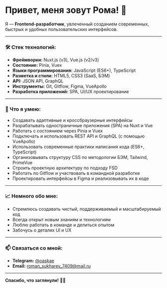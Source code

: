 # Привет, меня зовут Рома! 👋

Я — **Frontend-разработчик**, увлеченный созданием современных, быстрых и удобных пользовательских интерфейсов.

---

### 🛠️ Стек технологий:
- **Фреймворки:** Nuxt.js (v3), Vue.js (v2/v3)
- **Состояние:** Pinia, Vuex
- **Языки программирования:** JavaScript (ES6+), TypeScript
- **Разметка и стили:** HTML5, CSS3 (SaaS, БЭМ)
- **API:** JSON API, GraphQL
- **Инструменты:** Git, Gitflow, Figma, VueApollo
- **Разработка приложений:** SPA, UI/UX проектирование

---

### 🚀 Что я умею:
- Создавать адаптивные и кроссбраузерные интерфейсы
- Разрабатывать одностраничные приложения (SPA) на Nuxt и Vue
- Работать с состоянием через Pinia и Vuex
- Подключать и использовать REST API и GraphQL (с помощью VueApollo)
- Использовать современные практики написания кода (ES6+, TypeScript)
- Организовывать структуру CSS по методологии БЭМ, Tailwind, PrimeVue
- Строить проектную архитектуру по подходу FSD
- Работать по Gitflow и участвовать в командной разработке
- Проектировать интерфейсы в Figma и реализовывать их в коде

---

### 📈 Немного обо мне:
- Стремлюсь создавать чистый, поддерживаемый и масштабируемый код
- Всегда открыт новым знаниям и технологиям
- Люблю работать в команде и делиться опытом
- Забочусь о деталях UI и UX

---

### 📫 Связаться со мной:
- **Telegram:** [@oaskae](https://t.me/oaskae)
- **Email:** roman_sukharev_7409@mail.ru

---

**Спасибо, что заглянули!** 👨‍💻
